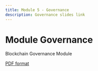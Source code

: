 ```yaml
---
title: Module 5 - Governance
description: Governance slides link
---
```


# Module Governance

<p>Blockchain Governance Module</p>
<p><a href="" target="_blank">PDF format</a></p>
